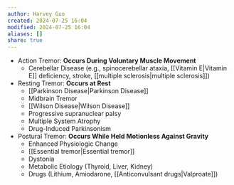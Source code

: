 ```yaml
---
author: Harvey Guo
created: 2024-07-25 16:04
modified: 2024-07-25 16:04
aliases: []
share: true
---
```

- Action Tremor: **Occurs During Voluntary Muscle Movement**
    - Cerebellar Disease (e.g., spinocerebellar ataxia, [[Vitamin E|Vitamin E]] deficiency, stroke, [[multiple sclerosis|multiple sclerosis]])
- Resting Tremor: **Occurs at Rest**
    - [[Parkinson Disease|Parkinson Disease]]
    - Midbrain Tremor
    - [[Wilson Disease|Wilson Disease]]
    - Progressive supranuclear palsy
    - Multiple System Atrophy
    - Drug-Induced Parkinsonism
- Postural Tremor: **Occurs While Held Motionless Against Gravity**
    - Enhanced Physiologic Change
    - [[Essential tremor|Essential tremor]]
    - Dystonia
    - Metabolic Etiology (Thyroid, Liver, Kidney)
    - Drugs (Lithium, Amiodarone, [[Anticonvulsant drugs|Valproate]])
